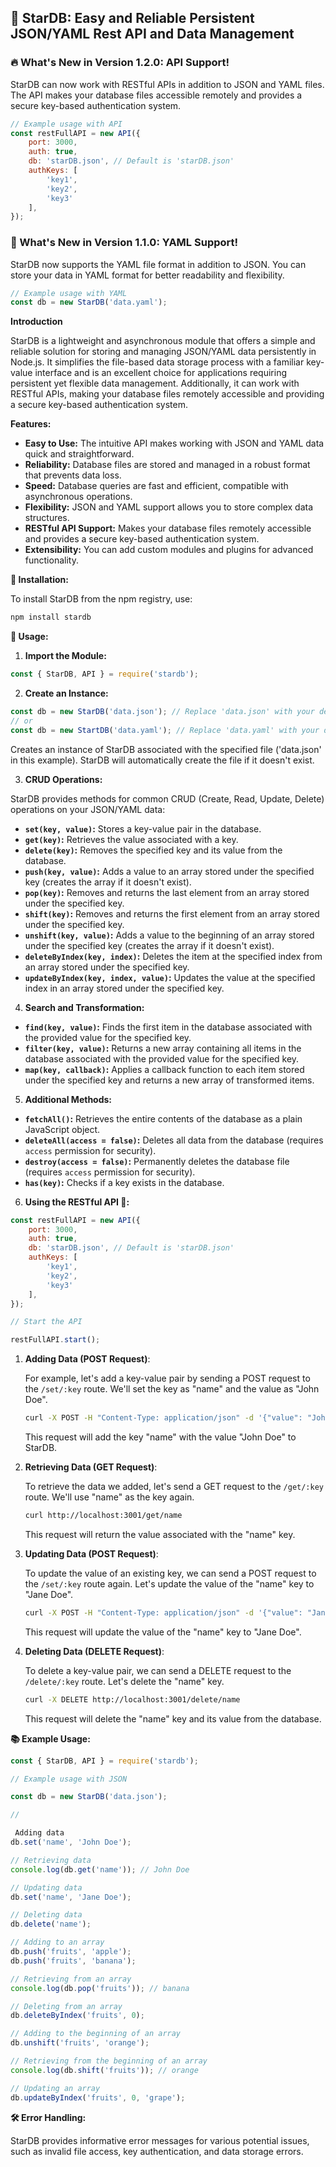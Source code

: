 ## 🌟 StarDB: Easy and Reliable Persistent JSON/YAML Rest API and Data Management

### 🔥 What's New in Version 1.2.0: API Support!
StarDB can now work with RESTful APIs in addition to JSON and YAML files. The API makes your database files accessible remotely and provides a secure key-based authentication system.

```js
// Example usage with API
const restFullAPI = new API({
    port: 3000,
    auth: true,
    db: 'starDB.json', // Default is 'starDB.json'
    authKeys: [
        'key1',
        'key2',
        'key3'
    ],
});
```

### 🚀 What's New in Version 1.1.0: YAML Support!
StarDB now supports the YAML file format in addition to JSON. You can store your data in YAML format for better readability and flexibility.

```js
// Example usage with YAML
const db = new StarDB('data.yaml');
```

**Introduction**

StarDB is a lightweight and asynchronous module that offers a simple and reliable solution for storing and managing JSON/YAML data persistently in Node.js. It simplifies the file-based data storage process with a familiar key-value interface and is an excellent choice for applications requiring persistent yet flexible data management. Additionally, it can work with RESTful APIs, making your database files remotely accessible and providing a secure key-based authentication system.

**Features:**

* **Easy to Use:** The intuitive API makes working with JSON and YAML data quick and straightforward.
* **Reliability:** Database files are stored and managed in a robust format that prevents data loss.
* **Speed:** Database queries are fast and efficient, compatible with asynchronous operations.
* **Flexibility:** JSON and YAML support allows you to store complex data structures.
* **RESTful API Support:** Makes your database files remotely accessible and provides a secure key-based authentication system.
* **Extensibility:** You can add custom modules and plugins for advanced functionality.

**🚀 Installation:**

To install StarDB from the npm registry, use:

```bash
npm install stardb
```

**📘 Usage:**

1. **Import the Module:**

```javascript
const { StarDB, API } = require('stardb');
```

2. **Create an Instance:**

```javascript
const db = new StarDB('data.json'); // Replace 'data.json' with your desired file name
// or
const db = new StartDB('data.yaml'); // Replace 'data.yaml' with your desired file name
```

Creates an instance of StarDB associated with the specified file ('data.json' in this example). StarDB will automatically create the file if it doesn't exist.

3. **CRUD Operations:**

StarDB provides methods for common CRUD (Create, Read, Update, Delete) operations on your JSON/YAML data:

* **`set(key, value)`:** Stores a key-value pair in the database.
* **`get(key)`:** Retrieves the value associated with a key.
* **`delete(key)`:** Removes the specified key and its value from the database.
* **`push(key, value)`:** Adds a value to an array stored under the specified key (creates the array if it doesn't exist).
* **`pop(key)`:** Removes and returns the last element from an array stored under the specified key.
* **`shift(key)`:** Removes and returns the first element from an array stored under the specified key.
* **`unshift(key, value)`:** Adds a value to the beginning of an array stored under the specified key (creates the array if it doesn't exist).
* **`deleteByIndex(key, index)`:** Deletes the item at the specified index from an array stored under the specified key.
* **`updateByIndex(key, index, value)`:** Updates the value at the specified index in an array stored under the specified key.

4. **Search and Transformation:**

* **`find(key, value)`:** Finds the first item in the database associated with the provided value for the specified key.
* **`filter(key, value)`:** Returns a new array containing all items in the database associated with the provided value for the specified key.
* **`map(key, callback)`:** Applies a callback function to each item stored under the specified key and returns a new array of transformed items.

5. **Additional Methods:**

* **`fetchAll()`:** Retrieves the entire contents of the database as a plain JavaScript object.
* **`deleteAll(access = false)`:** Deletes all data from the database (requires `access` permission for security).
* **`destroy(access = false)`:** Permanently deletes the database file (requires `access` permission for security).
* **`has(key)`:** Checks if a key exists in the database.

6. **Using the RESTful API 🎯:**

```javascript
const restFullAPI = new API({
    port: 3000,
    auth: true,
    db: 'starDB.json', // Default is 'starDB.json'
    authKeys: [
        'key1',
        'key2',
        'key3'
    ],
});

// Start the API

restFullAPI.start();
```

1. **Adding Data (POST Request)**:

    For example, let's add a key-value pair by sending a POST request to the `/set/:key` route. We'll set the key as "name" and the value as "John Doe".

    ```bash
    curl -X POST -H "Content-Type: application/json" -d '{"value": "John Doe"}' http://localhost:3001/set/name
    ```

    This request will add the key "name" with the value "John Doe" to StarDB.

2. **Retrieving Data (GET Request)**:

    To retrieve the data we added, let's send a GET request to the `/get/:key` route. We'll use "name" as the key again.

    ```bash
    curl http://localhost:3001/get/name
    ```

    This request will return the value associated with the "name" key.

3. **Updating Data (POST Request)**:

    To update the value of an existing key, we can send a POST request to the `/set/:key` route again. Let's update the value of the "name" key to "Jane Doe".

    ```bash
    curl -X POST -H "Content-Type: application/json" -d '{"value": "Jane Doe"}' http://localhost:3001/set/name
    ```

    This request will update the value of the "name" key to "Jane Doe".

4. **Deleting Data (DELETE Request)**:

    To delete a key-value pair, we can send a DELETE request to the `/delete/:key` route. Let's delete the "name" key.

    ```bash
    curl -X DELETE http://localhost:3001/delete/name
    ```

    This request will delete the "name" key and its value from the database.

**📚 Example Usage:**

```javascript
const { StarDB, API } = require('stardb');

// Example usage with JSON

const db = new StarDB('data.json');

//

 Adding data
db.set('name', 'John Doe');

// Retrieving data
console.log(db.get('name')); // John Doe

// Updating data
db.set('name', 'Jane Doe');

// Deleting data
db.delete('name');

// Adding to an array
db.push('fruits', 'apple');
db.push('fruits', 'banana');

// Retrieving from an array
console.log(db.pop('fruits')); // banana

// Deleting from an array
db.deleteByIndex('fruits', 0);

// Adding to the beginning of an array
db.unshift('fruits', 'orange');

// Retrieving from the beginning of an array
console.log(db.shift('fruits')); // orange

// Updating an array
db.updateByIndex('fruits', 0, 'grape');

```

**🛠️ Error Handling:**

StarDB provides informative error messages for various potential issues, such as invalid file access, key authentication, and data storage errors.
